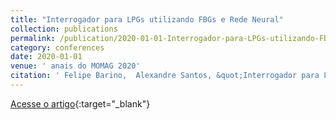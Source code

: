 ```yaml
---
title: "Interrogador para LPGs utilizando FBGs e Rede Neural"
collection: publications
permalink: /publication/2020-01-01-Interrogador-para-LPGs-utilizando-FBGs-e-Rede-Neural
category: conferences
date: 2020-01-01
venue: ' anais do MOMAG 2020'
citation: ' Felipe Barino,  Alexandre Santos, &quot;Interrogador para LPGs utilizando FBGs e Rede Neural.&quot;  anais do MOMAG 2020, 2020.'
---
```

[Acesse o artigo](https://drive.google.com/file/d/1awjFbTcpKIOPFysm7B4sbeM2LxB-AcKG/view?ts=602fbb6b){:target="_blank"}
